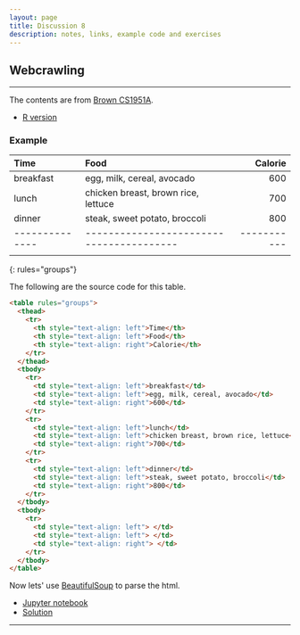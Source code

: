 ```yaml
---
layout: page
title: Discussion 8 
description: notes, links, example code and exercises
---
```


## Webcrawling
--- 

The contents are from [Brown CS1951A](https://cs.brown.edu/courses/csci1951-a/).

- [R version](https://www.analyticsvidhya.com/blog/2017/03/beginners-guide-on-web-scraping-in-r-using-rvest-with-hands-on-knowledge/)

### Example

| Time         | Food                                   |   Calorie |
| :----------- | :------------------------------------- | --------: |
| breakfast    | egg, milk, cereal, avocado             |       600 |
| lunch        | chicken breast, brown rice, lettuce    |       700 |
| dinner       | steak, sweet potato, broccoli          |       800 |
|--------------|----------------------------------------|-----------|
|              |                                        |           |
{: rules="groups"}

The following are the source code for this table. 

```html
<table rules="groups">
  <thead>
    <tr>
      <th style="text-align: left">Time</th>
      <th style="text-align: left">Food</th>
      <th style="text-align: right">Calorie</th>
    </tr>
  </thead>
  <tbody>
    <tr>
      <td style="text-align: left">breakfast</td>
      <td style="text-align: left">egg, milk, cereal, avocado</td>
      <td style="text-align: right">600</td>
    </tr>
    <tr>
      <td style="text-align: left">lunch</td>
      <td style="text-align: left">chicken breast, brown rice, lettuce</td>
      <td style="text-align: right">700</td>
    </tr>
    <tr>
      <td style="text-align: left">dinner</td>
      <td style="text-align: left">steak, sweet potato, broccoli</td>
      <td style="text-align: right">800</td>
    </tr>
  </tbody>
  <tbody>
    <tr>
      <td style="text-align: left"> </td>
      <td style="text-align: left"> </td>
      <td style="text-align: right"> </td>
    </tr>
  </tbody>
</table>
```

Now lets' use [BeautifulSoup](https://www.crummy.com/software/BeautifulSoup/bs4/doc/#installing-beautiful-soup) to parse the html.

- [Jupyter notebook](../assets/notebooks/webcrawling.ipynb)
- [Solution](../assets/notebooks/webcrawling_solution.ipynb)

---


